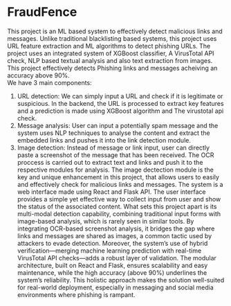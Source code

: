# FraudFence
This project is an ML based system to effectively detect malicious links and messages. Unlike traditional blacklisting based systems, this project uses URL feature extraction and ML algorithms to detect phishing URLs. The project uses an integrated system of XGBoost classifier, A VirusTotal API check, NLP based textual analysis and also text extraction from images. This project effectively detects Phishing links and messages acheiving an accuracy above 90%.  
We have 3 main components:
1. URL detection: We can simply input a URL and check if it is legitimate or suspicious. In the backend, the URL is processed to extract key features and a prediction is made using XGBoost algorithm and The virustotal api check.
2. Message analysis: User can input a potentially spam message and the system uses NLP techniques to analyse the content and extract the embedded links and pushes it into the link detection module. 
3. Image detection: Instead of message or link input, user can directly paste a screenshot of the message that has been received. The OCR proccess is carried out to extract text and links and push it to the respective modules for analysis. 
The image dectection module is the key and unique enhancement in this project, that allows users to easily and effectively check for malicious links and messages. The system is a web interface made using React and Flask API. The user interface provides a simple yet effective way to collect input from user and show the status of the associated content.
What sets this project apart is its multi-modal detection capability, combining traditional input forms with image-based analysis, which is rarely seen in similar tools. By integrating OCR-based screenshot analysis, it bridges the gap where links and messages are shared as images, a common tactic used by attackers to evade detection. Moreover, the system’s use of hybrid verification—merging machine learning prediction with real-time VirusTotal API checks—adds a robust layer of validation. The modular architecture, built on React and Flask, ensures scalability and easy maintenance, while the high accuracy (above 90%) underlines the system’s reliability. This holistic approach makes the solution well-suited for real-world deployment, especially in messaging and social media environments where phishing is rampant. 





